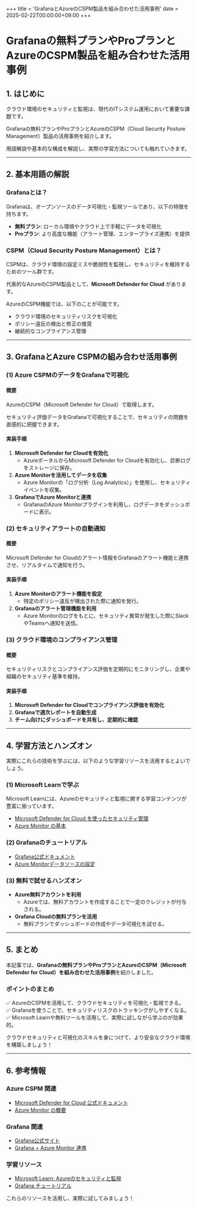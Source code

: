 +++
title = 'GrafanaとAzureのCSPM製品を組み合わせた活用事例'
date = 2025-02-22T00:00:00+09:00
+++

# Grafanaの無料プランやProプランとAzureのCSPM製品を組み合わせた活用事例

## 1. はじめに
クラウド環境のセキュリティと監視は、現代のITシステム運用において重要な課題です。

Grafanaの無料プランやProプランとAzureのCSPM（Cloud Security Posture Management）製品の活用事例を紹介します。

用語解説や基本的な構成を解説し、実際の学習方法についても触れていきます。

---

## 2. 基本用語の解説
### Grafanaとは？
Grafanaは、オープンソースのデータ可視化・監視ツールであり、以下の特徴を持ちます。
- **無料プラン**: ローカル環境やクラウド上で手軽にデータを可視化
- **Proプラン**: より高度な機能（アラート管理、エンタープライズ連携）を提供

### CSPM（Cloud Security Posture Management）とは？
CSPMは、クラウド環境の設定ミスや脆弱性を監視し、セキュリティを維持するためのツール群です。

代表的なAzureのCSPM製品として、**Microsoft Defender for Cloud** があります。

AzureのCSPM機能では、以下のことが可能です。
- クラウド環境のセキュリティリスクを可視化
- ポリシー違反の検出と修正の推奨
- 継続的なコンプライアンス管理

---

## 3. GrafanaとAzure CSPMの組み合わせ活用事例

### **(1) Azure CSPMのデータをGrafanaで可視化**
#### **概要**
AzureのCSPM（Microsoft Defender for Cloud）で取得します。

セキュリティ評価データをGrafanaで可視化することで、セキュリティの問題を直感的に把握できます。

#### **実装手順**
1. **Microsoft Defender for Cloudを有効化**
   - AzureポータルからMicrosoft Defender for Cloudを有効化し、診断ログをストレージに保存。
2. **Azure Monitorを活用してデータを収集**
   - Azure Monitorの「ログ分析（Log Analytics）」を使用し、セキュリティイベントを収集。
3. **GrafanaでAzure Monitorと連携**
   - GrafanaのAzure Monitorプラグインを利用し、ログデータをダッシュボードに表示。

### **(2) セキュリティアラートの自動通知**
#### **概要**
Microsoft Defender for Cloudのアラート情報をGrafanaのアラート機能と連携させ、リアルタイムで通知を行う。

#### **実装手順**
1. **Azure Monitorのアラート機能を設定**
   - 特定のポリシー違反が検出された際に通知を発行。
2. **Grafanaのアラート管理機能を利用**
   - Azure Monitorのログをもとに、セキュリティ異常が発生した際にSlackやTeamsへ通知を送信。

### **(3) クラウド環境のコンプライアンス管理**
#### **概要**
セキュリティリスクとコンプライアンス評価を定期的にモニタリングし、企業や組織のセキュリティ基準を維持。

#### **実装手順**
1. **Microsoft Defender for Cloudでコンプライアンス評価を有効化**
2. **Grafanaで週次レポートを自動生成**
3. **チーム向けにダッシュボードを共有し、定期的に確認**

---

## 4. 学習方法とハンズオン
実際にこれらの技術を学ぶには、以下のような学習リソースを活用するとよいでしょう。

### **(1) Microsoft Learnで学ぶ**
Microsoft Learnには、Azureのセキュリティと監視に関する学習コンテンツが豊富に揃っています。
- [Microsoft Defender for Cloud を使ったセキュリティ管理](https://learn.microsoft.com/ja-jp/azure/defender-for-cloud/)
- [Azure Monitor の基本](https://learn.microsoft.com/ja-jp/azure/azure-monitor/)

### **(2) Grafanaのチュートリアル**
- [Grafana公式ドキュメント](https://grafana.com/docs/)
- [Azure Monitorデータソースの設定](https://grafana.com/docs/grafana/latest/datasources/azuremonitor/)

### **(3) 無料で試せるハンズオン**
- **Azure無料アカウントを利用**
  - Azureでは、無料アカウントを作成することで一定のクレジットが付与される。
- **Grafana Cloudの無料プランを活用**
  - 無料プランでダッシュボードの作成やデータ可視化を試せる。

---

## 5. まとめ
本記事では、**Grafanaの無料プランやProプランとAzureのCSPM（Microsoft Defender for Cloud）を組み合わせた活用事例**を紹介しました。

### **ポイントのまとめ**
✅ AzureのCSPMを活用して、クラウドセキュリティを可視化・監視できる。  
✅ Grafanaを使うことで、セキュリティリスクのトラッキングがしやすくなる。  
✅ Microsoft Learnや無料ツールを活用して、実際に試しながら学ぶのが効果的。

クラウドセキュリティと可視化のスキルを身につけて、より安全なクラウド環境を構築しましょう！

---

## 6. 参考情報
### **Azure CSPM 関連**
- [Microsoft Defender for Cloud 公式ドキュメント](https://learn.microsoft.com/ja-jp/azure/defender-for-cloud/)
- [Azure Monitor の概要](https://learn.microsoft.com/ja-jp/azure/azure-monitor/)

### **Grafana 関連**
- [Grafana公式サイト](https://grafana.com/)
- [Grafana + Azure Monitor 連携](https://grafana.com/docs/grafana/latest/datasources/azuremonitor/)

### **学習リソース**
- [Microsoft Learn: Azureのセキュリティと監視](https://learn.microsoft.com/ja-jp/training/paths/security-compliance-identity/)
- [Grafana チュートリアル](https://grafana.com/tutorials/)

これらのリソースを活用し、実際に試してみましょう！

